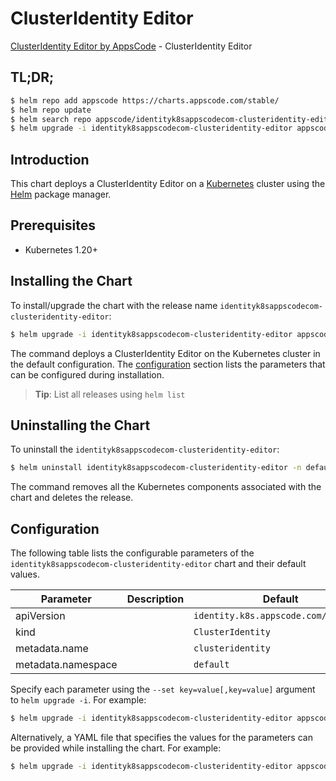 # ClusterIdentity Editor

[ClusterIdentity Editor by AppsCode](https://appscode.com) - ClusterIdentity Editor

## TL;DR;

```bash
$ helm repo add appscode https://charts.appscode.com/stable/
$ helm repo update
$ helm search repo appscode/identityk8sappscodecom-clusteridentity-editor --version=v0.26.0
$ helm upgrade -i identityk8sappscodecom-clusteridentity-editor appscode/identityk8sappscodecom-clusteridentity-editor -n default --create-namespace --version=v0.26.0
```

## Introduction

This chart deploys a ClusterIdentity Editor on a [Kubernetes](http://kubernetes.io) cluster using the [Helm](https://helm.sh) package manager.

## Prerequisites

- Kubernetes 1.20+

## Installing the Chart

To install/upgrade the chart with the release name `identityk8sappscodecom-clusteridentity-editor`:

```bash
$ helm upgrade -i identityk8sappscodecom-clusteridentity-editor appscode/identityk8sappscodecom-clusteridentity-editor -n default --create-namespace --version=v0.26.0
```

The command deploys a ClusterIdentity Editor on the Kubernetes cluster in the default configuration. The [configuration](#configuration) section lists the parameters that can be configured during installation.

> **Tip**: List all releases using `helm list`

## Uninstalling the Chart

To uninstall the `identityk8sappscodecom-clusteridentity-editor`:

```bash
$ helm uninstall identityk8sappscodecom-clusteridentity-editor -n default
```

The command removes all the Kubernetes components associated with the chart and deletes the release.

## Configuration

The following table lists the configurable parameters of the `identityk8sappscodecom-clusteridentity-editor` chart and their default values.

|     Parameter      | Description |                     Default                     |
|--------------------|-------------|-------------------------------------------------|
| apiVersion         |             | <code>identity.k8s.appscode.com/v1alpha1</code> |
| kind               |             | <code>ClusterIdentity</code>                    |
| metadata.name      |             | <code>clusteridentity</code>                    |
| metadata.namespace |             | <code>default</code>                            |


Specify each parameter using the `--set key=value[,key=value]` argument to `helm upgrade -i`. For example:

```bash
$ helm upgrade -i identityk8sappscodecom-clusteridentity-editor appscode/identityk8sappscodecom-clusteridentity-editor -n default --create-namespace --version=v0.26.0 --set apiVersion=identity.k8s.appscode.com/v1alpha1
```

Alternatively, a YAML file that specifies the values for the parameters can be provided while
installing the chart. For example:

```bash
$ helm upgrade -i identityk8sappscodecom-clusteridentity-editor appscode/identityk8sappscodecom-clusteridentity-editor -n default --create-namespace --version=v0.26.0 --values values.yaml
```
